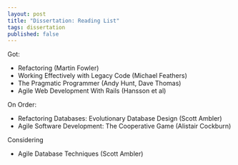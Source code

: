 ```yaml
---
layout: post
title: "Dissertation: Reading List"
tags: dissertation
published: false
---
```

Got:

* Refactoring (Martin Fowler)
* Working Effectively with Legacy Code (Michael Feathers)
* The Pragmatic Programmer (Andy Hunt, Dave Thomas)
* Agile Web Development With Rails (Hansson et al)

On Order:

* Refactoring Databases: Evolutionary Database Design (Scott Ambler)
* Agile Software Development: The Cooperative Game (Alistair Cockburn)

Considering

* Agile Database Techniques (Scott Ambler)
